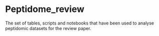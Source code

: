 # Peptidome_review
The set of tables, scripts and notebooks that have been used to analyse peptidomic datasets for the review paper.
